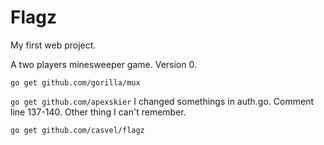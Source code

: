 # Flagz

My first web project.

A two players minesweeper game. Version 0.

 `go get github.com/gorilla/mux`
 
 `go get github.com/apexskier` I changed somethings in auth.go. Comment line 137-140. Other thing I can't remember.
 
 `go get github.com/casvel/flagz`
